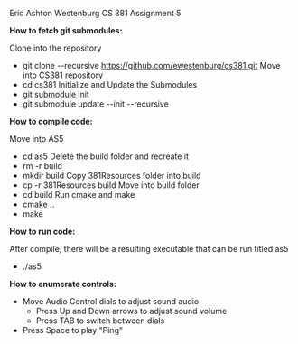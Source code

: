 Eric Ashton Westenburg
CS 381 Assignment 5

**How to fetch git submodules:**

Clone into the repository
- git clone --recursive https://github.com/ewestenburg/cs381.git
Move into CS381 repository
- cd cs381
Initialize and Update the Submodules
- git submodule init
- git submodule update --init --recursive

**How to compile code:**

Move into AS5
- cd as5
Delete the build folder and recreate it
- rm -r build
- mkdir build
Copy 381Resources folder into build
- cp -r 381Resources build
Move into build folder
- cd build
Run cmake and make 
- cmake ..
- make

**How to run code:**

After compile, there will be a resulting executable that can be run titled as5
- ./as5

**How to enumerate controls:**
- Move Audio Control dials to adjust sound audio
    - Press Up and Down arrows to adjust sound volume
    - Press TAB to switch between dials
- Press Space to play "Ping"
